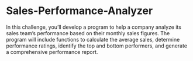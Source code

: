 # Sales-Performance-Analyzer
In this challenge, you’ll develop a program to help a company analyze its sales team’s performance based on their monthly sales figures. The program will include functions to calculate the average sales, determine performance ratings, identify the top and bottom performers, and generate a comprehensive performance report.
